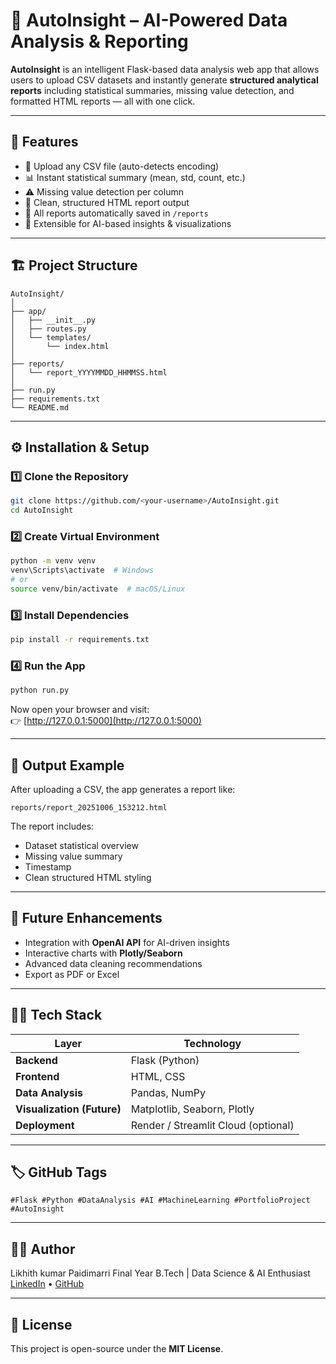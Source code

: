 # 🚀 AutoInsight – AI-Powered Data Analysis & Reporting

**AutoInsight** is an intelligent Flask-based data analysis web app that allows users to upload CSV datasets and instantly generate **structured analytical reports** including statistical summaries, missing value detection, and formatted HTML reports — all with one click.

---

## 🧩 Features

- 📂 Upload any CSV file (auto-detects encoding)
- 📊 Instant statistical summary (mean, std, count, etc.)
- ⚠️ Missing value detection per column
- 🎨 Clean, structured HTML report output
- 💾 All reports automatically saved in `/reports`
- 🧠 Extensible for AI-based insights & visualizations

---

## 🏗️ Project Structure

```
AutoInsight/
│
├── app/
│   ├── __init__.py
│   ├── routes.py
│   └── templates/
│       └── index.html
│
├── reports/
│   └── report_YYYYMMDD_HHMMSS.html
│
├── run.py
├── requirements.txt
└── README.md
```

---

## ⚙️ Installation & Setup

### 1️⃣ Clone the Repository
```bash
git clone https://github.com/<your-username>/AutoInsight.git
cd AutoInsight
```

### 2️⃣ Create Virtual Environment
```bash
python -m venv venv
venv\Scripts\activate  # Windows
# or
source venv/bin/activate  # macOS/Linux
```

### 3️⃣ Install Dependencies
```bash
pip install -r requirements.txt
```

### 4️⃣ Run the App
```bash
python run.py
```

Now open your browser and visit:  
👉 [http://127.0.0.1:5000](http://127.0.0.1:5000)

---

## 📂 Output Example

After uploading a CSV, the app generates a report like:
```
reports/report_20251006_153212.html
```

The report includes:
- Dataset statistical overview  
- Missing value summary  
- Timestamp  
- Clean structured HTML styling  

---

## 🚀 Future Enhancements

- Integration with **OpenAI API** for AI-driven insights  
- Interactive charts with **Plotly/Seaborn**  
- Advanced data cleaning recommendations  
- Export as PDF or Excel  

---

## 🧑‍💻 Tech Stack

| Layer | Technology |
|-------|-------------|
| **Backend** | Flask (Python) |
| **Frontend** | HTML, CSS |
| **Data Analysis** | Pandas, NumPy |
| **Visualization (Future)** | Matplotlib, Seaborn, Plotly |
| **Deployment** | Render / Streamlit Cloud (optional) |

---

## 🏷️ GitHub Tags
```
#Flask #Python #DataAnalysis #AI #MachineLearning #PortfolioProject #AutoInsight
```

---

## 🧑‍🎓 Author

Likhith kumar Paidimarri<Likhith Kumar Paidimarri> 
Final Year B.Tech | Data Science & AI Enthusiast  
[LinkedIn](https://www.linkedin.com/in/likhith-kumar-paidimarri-312603258/) • [GitHub](https://github.com/Likhith08105)

---

## 📜 License

This project is open-source under the **MIT License**.
